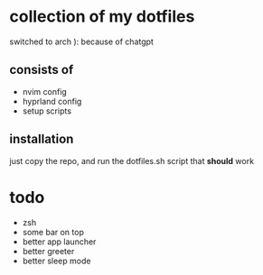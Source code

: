 # collection of my dotfiles

switched to arch ):
because of chatgpt

## consists of
- nvim config
- hyprland config
- setup scripts

## installation
just copy the repo, and run the dotfiles.sh script
that **should** work

# todo
- zsh
- some bar on top
- better app launcher
- better greeter
- better sleep mode
